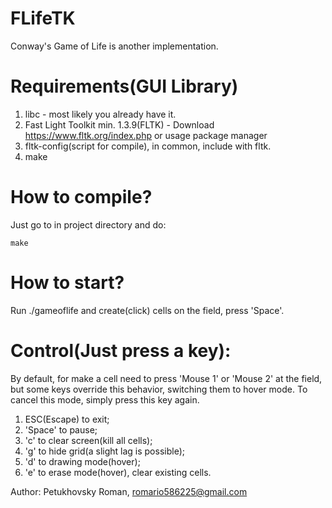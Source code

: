 # FLifeTK
Conway's Game of Life is another implementation.
# Requirements(GUI Library)
1. libc - most likely you already have it.
2. Fast Light Toolkit min. 1.3.9(FLTK) - Download https://www.fltk.org/index.php or 
usage package manager
3. fltk-config(script for compile), in common, include with fltk.
4. make
# How to compile?
Just go to in project directory and do:
```
make
```
# How to start?
Run ./gameoflife and create(click) cells on the field, press 'Space'.

# Control(Just press a key):
By default, for make a cell need to press 'Mouse 1' or 'Mouse 2' at the field, but some keys override this behavior, switching them to hover mode. To cancel this mode, simply press this key again.

1. ESC(Escape) to exit;
2. 'Space' to pause;
3. 'c' to clear screen(kill all cells);
4. 'g' to hide grid(a slight lag is possible);
5. 'd' to drawing mode(hover);
6. 'e' to erase mode(hover), clear existing cells.

Author:
Petukhovsky Roman, romario586225@gmail.com
